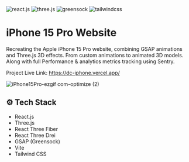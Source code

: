 <div>
    <img src="https://img.shields.io/badge/-React_JS-black?style=for-the-badge&logoColor=white&logo=react&color=61DAFB" alt="react.js" />
    <img src="https://img.shields.io/badge/-Three_JS-black?style=for-the-badge&logoColor=white&logo=threedotjs&color=000000" alt="three.js" />
    <img src="https://img.shields.io/badge/-GSAP-black?style=for-the-badge&logoColor=white&logo=greensock&color=88CE02" alt="greensock" />
    <img src="https://img.shields.io/badge/-Tailwind_CSS-black?style=for-the-badge&logoColor=white&logo=tailwindcss&color=06B6D4" alt="tailwindcss" />
</div>

# iPhone 15 Pro Website
Recreating the Apple iPhone 15 Pro website, combining GSAP animations and Three.js 3D effects. From custom animations to animated 3D models. Along with full Performance & analytics metrics tracking using Sentry.

Project Live Link: https://dc-iphone.vercel.app/

![iPhone15Pro-ezgif com-optimize (2)](https://github.com/DevrajDC/iphone/assets/65373279/991f490e-adec-418c-add5-579dfeea59d9)

## ⚙️ Tech Stack

- React.js
- Three.js
- React Three Fiber
- React Three Drei
- GSAP (Greensock)
- Vite
- Tailwind CSS
